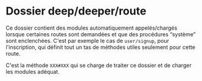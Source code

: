 # Dossier deep/deeper/route

Ce dossier contient des modules automatiquement appelés/chargés lorsque certaines routes sont demandées et que des procédures “système” sont enclenchées. C'est par exemple le cas de `user/signup`, pour l'inscription, qui définit tout un tas de méthodes utiles seulement pour cette route.

C'est la méthode `XXX#XXX` qui se charge de traiter ce dossier et de charger les modules adéquat.
